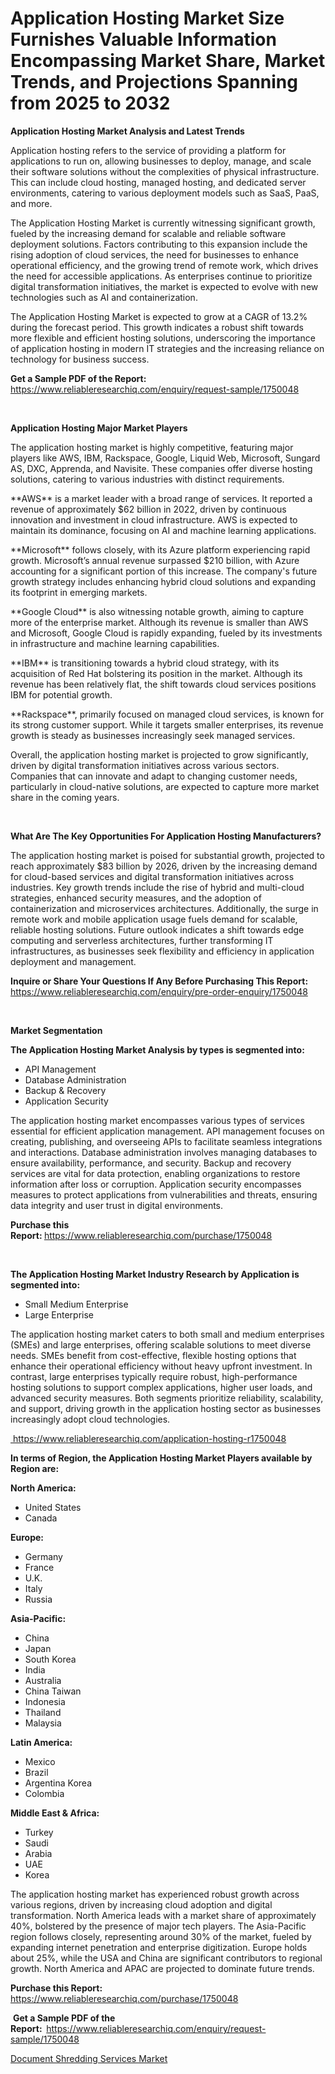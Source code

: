 <p><h1>Application Hosting Market Size Furnishes Valuable Information Encompassing Market Share, Market Trends, and Projections Spanning from 2025 to 2032</h1></p><p><strong>Application Hosting Market Analysis and Latest Trends</strong></p>
<p><p>Application hosting refers to the service of providing a platform for applications to run on, allowing businesses to deploy, manage, and scale their software solutions without the complexities of physical infrastructure. This can include cloud hosting, managed hosting, and dedicated server environments, catering to various deployment models such as SaaS, PaaS, and more.</p><p>The Application Hosting Market is currently witnessing significant growth, fueled by the increasing demand for scalable and reliable software deployment solutions. Factors contributing to this expansion include the rising adoption of cloud services, the need for businesses to enhance operational efficiency, and the growing trend of remote work, which drives the need for accessible applications. As enterprises continue to prioritize digital transformation initiatives, the market is expected to evolve with new technologies such as AI and containerization.</p><p>The Application Hosting Market is expected to grow at a CAGR of 13.2% during the forecast period. This growth indicates a robust shift towards more flexible and efficient hosting solutions, underscoring the importance of application hosting in modern IT strategies and the increasing reliance on technology for business success.</p></p>
<p><strong>Get a Sample PDF of the Report:&nbsp;</strong> <a href="https://www.reliableresearchiq.com/enquiry/request-sample/1750048?utm_campaign=3128&utm_medium=2&utm_source=Github&utm_content=ia&utm_term=09032025&utm_id=application-hosting">https://www.reliableresearchiq.com/enquiry/request-sample/1750048</a></p>
<p>&nbsp;</p>
<p><strong>Application Hosting Major Market Players</strong></p>
<p><p>The application hosting market is highly competitive, featuring major players like AWS, IBM, Rackspace, Google, Liquid Web, Microsoft, Sungard AS, DXC, Apprenda, and Navisite. These companies offer diverse hosting solutions, catering to various industries with distinct requirements.</p><p>**AWS** is a market leader with a broad range of services. It reported a revenue of approximately $62 billion in 2022, driven by continuous innovation and investment in cloud infrastructure. AWS is expected to maintain its dominance, focusing on AI and machine learning applications.</p><p>**Microsoft** follows closely, with its Azure platform experiencing rapid growth. Microsoft’s annual revenue surpassed $210 billion, with Azure accounting for a significant portion of this increase. The company's future growth strategy includes enhancing hybrid cloud solutions and expanding its footprint in emerging markets.</p><p>**Google Cloud** is also witnessing notable growth, aiming to capture more of the enterprise market. Although its revenue is smaller than AWS and Microsoft, Google Cloud is rapidly expanding, fueled by its investments in infrastructure and machine learning capabilities. </p><p>**IBM** is transitioning towards a hybrid cloud strategy, with its acquisition of Red Hat bolstering its position in the market. Although its revenue has been relatively flat, the shift towards cloud services positions IBM for potential growth.</p><p>**Rackspace**, primarily focused on managed cloud services, is known for its strong customer support. While it targets smaller enterprises, its revenue growth is steady as businesses increasingly seek managed services.</p><p>Overall, the application hosting market is projected to grow significantly, driven by digital transformation initiatives across various sectors. Companies that can innovate and adapt to changing customer needs, particularly in cloud-native solutions, are expected to capture more market share in the coming years.</p></p>
<p>&nbsp;</p>
<p><strong>What Are The Key Opportunities For Application Hosting Manufacturers?</strong></p>
<p><p>The application hosting market is poised for substantial growth, projected to reach approximately $83 billion by 2026, driven by the increasing demand for cloud-based services and digital transformation initiatives across industries. Key growth trends include the rise of hybrid and multi-cloud strategies, enhanced security measures, and the adoption of containerization and microservices architectures. Additionally, the surge in remote work and mobile application usage fuels demand for scalable, reliable hosting solutions. Future outlook indicates a shift towards edge computing and serverless architectures, further transforming IT infrastructures, as businesses seek flexibility and efficiency in application deployment and management.</p></p>
<p><strong>Inquire or Share Your Questions If Any Before Purchasing This Report:</strong> <a href="https://www.reliableresearchiq.com/enquiry/pre-order-enquiry/1750048?utm_campaign=3128&utm_medium=2&utm_source=Github&utm_content=ia&utm_term=09032025&utm_id=application-hosting">https://www.reliableresearchiq.com/enquiry/pre-order-enquiry/1750048</a></p>
<p>&nbsp;</p>
<p><strong>Market Segmentation</strong></p>
<p><strong>The Application Hosting Market Analysis by types is segmented into:</strong></p>
<p><ul><li>API Management</li><li>Database Administration</li><li>Backup & Recovery</li><li>Application Security</li></ul></p>
<p><p>The application hosting market encompasses various types of services essential for efficient application management. API management focuses on creating, publishing, and overseeing APIs to facilitate seamless integrations and interactions. Database administration involves managing databases to ensure availability, performance, and security. Backup and recovery services are vital for data protection, enabling organizations to restore information after loss or corruption. Application security encompasses measures to protect applications from vulnerabilities and threats, ensuring data integrity and user trust in digital environments.</p></p>
<p><strong>Purchase this Report:&nbsp;</strong><a href="https://www.reliableresearchiq.com/purchase/1750048?utm_campaign=3128&utm_medium=2&utm_source=Github&utm_content=ia&utm_term=09032025&utm_id=application-hosting">https://www.reliableresearchiq.com/purchase/1750048</a></p>
<p>&nbsp;</p>
<p><strong>The Application Hosting Market Industry Research by Application is segmented into:</strong></p>
<p><ul><li>Small Medium Enterprise</li><li>Large Enterprise</li></ul></p>
<p><p>The application hosting market caters to both small and medium enterprises (SMEs) and large enterprises, offering scalable solutions to meet diverse needs. SMEs benefit from cost-effective, flexible hosting options that enhance their operational efficiency without heavy upfront investment. In contrast, large enterprises typically require robust, high-performance hosting solutions to support complex applications, higher user loads, and advanced security measures. Both segments prioritize reliability, scalability, and support, driving growth in the application hosting sector as businesses increasingly adopt cloud technologies.</p></p>
<p><a href="https://www.reliableresearchiq.com/application-hosting-r1750048?utm_campaign=3128&utm_medium=2&utm_source=Github&utm_content=ia&utm_term=09032025&utm_id=application-hosting">&nbsp;https://www.reliableresearchiq.com/application-hosting-r1750048</a></p>
<p><strong>In terms of Region, the Application Hosting Market Players available by Region are:</strong></p>
<p>
    <p> <strong> North America: </strong>
        <ul>
            <li>United States</li>
            <li>Canada</li>
        </ul>
        </p> 
    <p> <strong> Europe: </strong>
        <ul>
            <li>Germany</li>
            <li>France</li>
            <li>U.K.</li>
            <li>Italy</li>
            <li>Russia</li>
        </ul>
        </p> 
    <p> <strong> Asia-Pacific: </strong>
        <ul>
            <li>China</li>
            <li>Japan</li>
            <li>South Korea</li>
            <li>India</li>
            <li>Australia</li>
            <li>China Taiwan</li>
            <li>Indonesia</li>
            <li>Thailand</li>
            <li>Malaysia</li>
        </ul>
        </p> 
    <p> <strong> Latin America: </strong>
        <ul>
            <li>Mexico</li>
            <li>Brazil</li>
            <li>Argentina Korea</li>
            <li>Colombia</li>
        </ul>
        </p> 
    <p> <strong> Middle East & Africa: </strong>
        <ul>
            <li>Turkey</li>
            <li>Saudi</li>
            <li>Arabia</li>
            <li>UAE</li>
            <li>Korea</li>
        </ul>
    </p>
    </p>
<p><p>The application hosting market has experienced robust growth across various regions, driven by increasing cloud adoption and digital transformation. North America leads with a market share of approximately 40%, bolstered by the presence of major tech players. The Asia-Pacific region follows closely, representing around 30% of the market, fueled by expanding internet penetration and enterprise digitization. Europe holds about 25%, while the USA and China are significant contributors to regional growth. North America and APAC are projected to dominate future trends.</p></p>
<p><strong>Purchase this Report: </strong><a href="https://www.reliableresearchiq.com/purchase/1750048?utm_campaign=3128&utm_medium=2&utm_source=Github&utm_content=ia&utm_term=09032025&utm_id=application-hosting">https://www.reliableresearchiq.com/purchase/1750048</a></p>
<p>&nbsp;<strong>Get a Sample PDF of the Report:&nbsp;&nbsp;</strong><a href="https://www.reliableresearchiq.com/enquiry/request-sample/1750048?utm_campaign=3128&utm_medium=2&utm_source=Github&utm_content=ia&utm_term=09032025&utm_id=application-hosting">https://www.reliableresearchiq.com/enquiry/request-sample/1750048</a></p>
<p><strong></strong></p>
<p><p><a href="https://github.com/micbotam/Market-Research-Report-List-1/blob/main/document-shredding-services-market.md?utm_campaign=3128&utm_medium=2&utm_source=Github&utm_content=ia&utm_term=09032025&utm_id=application-hosting">Document Shredding Services Market</a></p></p>